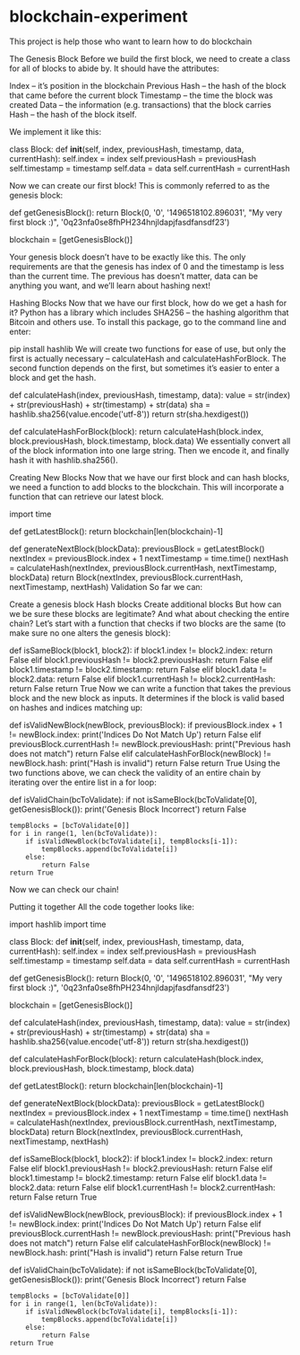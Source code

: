 # blockchain-experiment
This project is help those who want to learn how to do blockchain

The Genesis Block
Before we build the first block, we need to create a class for all of blocks to abide by. It should have the attributes:

Index – it’s position in the blockchain
Previous Hash – the hash of the block that came before the current block
Timestamp – the time the block was created
Data – the information (e.g. transactions) that the block carries
Hash – the hash of the block itself.

We implement it like this:

class Block:
    def __init__(self, index, previousHash, timestamp, data, currentHash):
        self.index = index
        self.previousHash = previousHash
        self.timestamp = timestamp
        self.data = data
        self.currentHash = currentHash
        
 Now we can create our first block! This is commonly referred to as the genesis block:

def getGenesisBlock():
    return Block(0, '0', '1496518102.896031', "My very first block :)", '0q23nfa0se8fhPH234hnjldapjfasdfansdf23')

blockchain = [getGenesisBlock()]

Your genesis block doesn’t have to be exactly like this. The only requirements are that the genesis has index of 0 and the timestamp is less than the current time. The previous has doesn’t matter, data can be anything you want, and we’ll learn about hashing next!

Hashing Blocks
Now that we have our first block, how do we get a hash for it? Python has a library which includes SHA256 – the hashing algorithm that Bitcoin and others use. To install this package, go to the command line and enter:

pip install hashlib
We will create two functions for ease of use, but only the first is actually necessary – calculateHash and calculateHashForBlock. The second function depends on the first, but sometimes it’s easier to enter a block and get the hash.

def calculateHash(index, previousHash, timestamp, data):
    value = str(index) + str(previousHash) + str(timestamp) + str(data)
    sha = hashlib.sha256(value.encode('utf-8'))
    return str(sha.hexdigest())

def calculateHashForBlock(block):
    return calculateHash(block.index, block.previousHash, block.timestamp, block.data)
We essentially convert all of the block information into one large string. Then we encode it, and finally hash it with hashlib.sha256(). 

Creating New Blocks
Now that we have our first block and can hash blocks, we need a function to add blocks to the blockchain. This will incorporate a function that can retrieve our latest block.

import time

def getLatestBlock():
    return blockchain[len(blockchain)-1]

def generateNextBlock(blockData):
    previousBlock = getLatestBlock()
    nextIndex = previousBlock.index + 1
    nextTimestamp = time.time()
    nextHash = calculateHash(nextIndex, previousBlock.currentHash, nextTimestamp, blockData)
    return Block(nextIndex, previousBlock.currentHash, nextTimestamp, nextHash)
Validation
So far we can:

Create a genesis block
Hash blocks
Create additional blocks
But how can we be sure these blocks are legitimate? And what about checking the entire chain? Let’s start with a function that checks if two blocks are the same (to make sure no one alters the genesis block):

def isSameBlock(block1, block2):
    if block1.index != block2.index:
        return False
    elif block1.previousHash != block2.previousHash:
        return False
    elif block1.timestamp != block2.timestamp:
        return False
    elif block1.data != block2.data:
        return False
    elif block1.currentHash != block2.currentHash:
        return False
    return True
Now we can write a function that takes the previous block and the new block as inputs. It determines if the block is valid based on hashes and indices matching up:

def isValidNewBlock(newBlock, previousBlock):
    if previousBlock.index + 1 != newBlock.index:
        print('Indices Do Not Match Up')
        return False
    elif previousBlock.currentHash != newBlock.previousHash:
        print("Previous hash does not match")
        return False
    elif calculateHashForBlock(newBlock) != newBlock.hash:
        print("Hash is invalid")
        return False
    return True
Using the two functions above, we can check the validity of an entire chain by iterating over the entire list in a for loop:

def isValidChain(bcToValidate):
    if not isSameBlock(bcToValidate[0], getGenesisBlock()):
        print('Genesis Block Incorrect')
        return False
    
    tempBlocks = [bcToValidate[0]]
    for i in range(1, len(bcToValidate)):
        if isValidNewBlock(bcToValidate[i], tempBlocks[i-1]):
            tempBlocks.append(bcToValidate[i])
        else:
            return False
    return True
Now we can check our chain!

Putting it together
All the code together looks like:

 
import hashlib
import time

class Block:
    def __init__(self, index, previousHash, timestamp, data, currentHash):
        self.index = index
        self.previousHash = previousHash
        self.timestamp = timestamp
        self.data = data
        self.currentHash = currentHash

def getGenesisBlock():
    return Block(0, '0', '1496518102.896031', "My very first block :)", '0q23nfa0se8fhPH234hnjldapjfasdfansdf23')

blockchain = [getGenesisBlock()]

def calculateHash(index, previousHash, timestamp, data):
    value = str(index) + str(previousHash) + str(timestamp) + str(data)
    sha = hashlib.sha256(value.encode('utf-8'))
    return str(sha.hexdigest())

def calculateHashForBlock(block):
    return calculateHash(block.index, block.previousHash, block.timestamp, block.data)

def getLatestBlock():
    return blockchain[len(blockchain)-1]

def generateNextBlock(blockData):
    previousBlock = getLatestBlock()
    nextIndex = previousBlock.index + 1
    nextTimestamp = time.time()
    nextHash = calculateHash(nextIndex, previousBlock.currentHash, nextTimestamp, blockData)
    return Block(nextIndex, previousBlock.currentHash, nextTimestamp, nextHash)

def isSameBlock(block1, block2):
    if block1.index != block2.index:
        return False
    elif block1.previousHash != block2.previousHash:
        return False
    elif block1.timestamp != block2.timestamp:
        return False
    elif block1.data != block2.data:
        return False
    elif block1.currentHash != block2.currentHash:
        return False
    return True

def isValidNewBlock(newBlock, previousBlock):
    if previousBlock.index + 1 != newBlock.index:
        print('Indices Do Not Match Up')
        return False
    elif previousBlock.currentHash != newBlock.previousHash:
        print("Previous hash does not match")
        return False
    elif calculateHashForBlock(newBlock) != newBlock.hash:
        print("Hash is invalid")
        return False
    return True

def isValidChain(bcToValidate):
    if not isSameBlock(bcToValidate[0], getGenesisBlock()):
        print('Genesis Block Incorrect')
        return False
    
    tempBlocks = [bcToValidate[0]]
    for i in range(1, len(bcToValidate)):
        if isValidNewBlock(bcToValidate[i], tempBlocks[i-1]):
            tempBlocks.append(bcToValidate[i])
        else:
            return False
    return True
